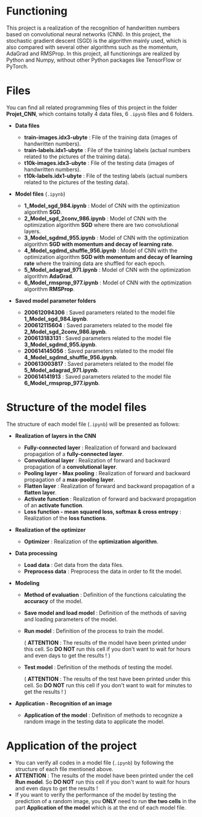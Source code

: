 # Functioning

This project is a realization of the recognition of handwritten numbers based on convolutional neural networks (CNN). In this project, the stochastic gradient descent (SGD) is the algorithm mainly used, which is also compared with several other algorithms such as the momentum, AdaGrad and RMSProp. In this project, all functionings are realized by Python and Numpy, without other Python packages like TensorFlow or PyTorch.



# Files

You can find all related programming files of this project in the folder **Projet_CNN**, which contains totally 4 data files, 6 `.ipynb` files and 6 folders.

- **Data files**
  - **train-images.idx3-ubyte** : File of the training data (images of handwritten numbers).
  - **train-labels.idx1-ubyte** : File of the training labels (actual numbers related to the pictures of the training data).
  - **t10k-images.idx3-ubyte** : File of the testing data (images of handwritten numbers).
  - **t10k-labels.idx1-ubyte** : File of the testing labels (actual numbers related to the pictures of the testing data).
- **Model files** (`.ipynb`)
  - **1_Model_sgd_984.ipynb** : Model of CNN with the optimization algorithm **SGD**.
  - **2_Model_sgd_2conv_986.ipynb** : Model of CNN with the optimization algorithm **SGD** where there are two convolutional layers.
  - **3_Model_sgdmd_955.ipynb** : Model of CNN with the optimization algorithm **SGD with momentum and decay of learning rate**.
  - **4_Model_sgdmd_shuffle_956.ipynb** : Model of CNN with the optimization algorithm **SGD with momentum and decay of learning rate** where the training data are shuffled for each epoch.
  - **5_Model_adagrad_971.ipynb** : Model of CNN with the optimization algorithm **AdaGrad**.
  - **6_Model_rmsprop_977.ipynb** : Model of CNN with the optimization algorithm **RMSProp**.

- **Saved model parameter folders**
  - **200612094306** : Saved parameters related to the model file **1_Model_sgd_984.ipynb**.
  - **200612115604** : Saved parameters related to the model file **2_Model_sgd_2conv_986.ipynb**.
  - **200613183131** : Saved parameters related to the model file **3_Model_sgdmd_955.ipynb**.
  - **200614145056** : Saved parameters related to the model file **4_Model_sgdmd_shuffle_956.ipynb**.
  - **200613003817** : Saved parameters related to the model file **5_Model_adagrad_971.ipynb**.
  - **200614141913** : Saved parameters related to the model file **6_Model_rmsprop_977.ipynb**.



# Structure of the model files

The structure of each model file (`.ipynb`) will be presented as follows:

- **Realization of layers in the CNN**
  - **Fully-connected layer** : Realization of forward and backward propagation of a **fully-connected layer**.
  - **Convolutional layer** : Realization of forward and backward propagation of a **convolutional layer**.
  - **Pooling layer - Max pooling** : Realization of forward and backward propagation of a **max-pooling layer**.
  - **Flatten layer** : Realization of forward and backward propagation of a **flatten layer**.
  - **Activate function** : Realization of forward and backward propagation of an **activate function**.
  - **Loss function - mean squared loss, softmax & cross entropy** : Realization of the **loss functions**.
- **Realization of the optimizer**
  
  - **Optimizer** : Realization of the **optimization algorithm**.
  
- **Data processing** 
  - **Load data** : Get data from the data files.
  - **Preprocess data** : Preprocess the data in order to fit the model.

- **Modeling**

  - **Method of evaluation** : Definition of the functions calculating the **accuracy** of the model.

  - **Save model and load model** : Definition of the methods of saving and loading parameters of the model.

  - **Run model** : Definition of the process to train the model.

    ( **ATTENTION** : The results of the model have been printed under this cell. So **DO NOT** run this cell if you don't want to wait for hours and even days to get the results ! )

  - **Test model** : Definition of the methods of testing the model.

    ( **ATTENTION** : The results of the test have been printed under this cell. So **DO NOT** run this cell if you don't want to wait for minutes to get the results ! )

- **Application - Recognition of an image**
  
  - **Application of the model** : Definition of methods to recognize a random image in the testing data to applicate the model.



# Application of the project

- You can verify all codes in a model file (`.ipynb`) by following the structure of each file mentioned above.
- **ATTENTION** : The results of the model have been printed under the cell **Run model**. So **DO NOT** run this cell if you don't want to wait for hours and even days to get the results ! 
- If you want to verify the performance of the model by testing the prediction of a random image, you **ONLY** need to run **the two cells** in the part **Application of the model** which is at the end of each model file.

